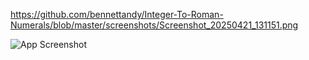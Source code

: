 
https://github.com/bennettandy/Integer-To-Roman-Numerals/blob/master/screenshots/Screenshot_20250421_131151.png

![App Screenshot](https://github.com/bennettandy/Integer-To-Roman-Numerals/blob/master/screenshots/Screenshot_20250421_131151.png?raw=true)
